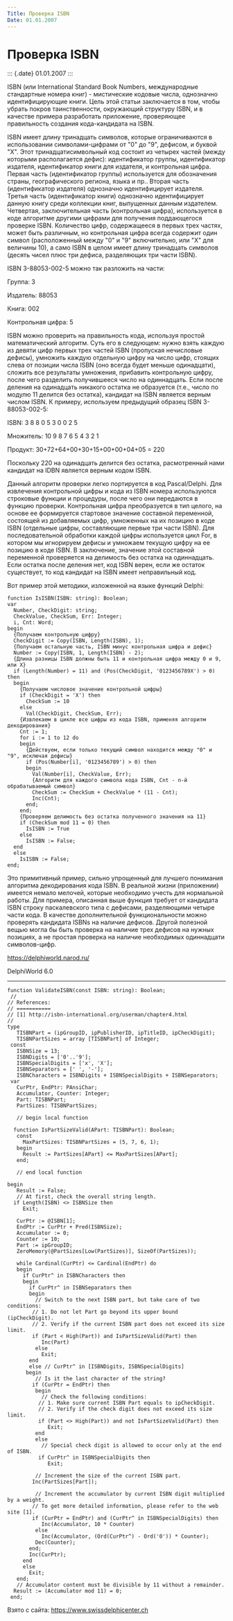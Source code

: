 ```yaml
---
Title: Проверка ISBN
Date: 01.01.2007
---
```



Проверка ISBN
=============

::: {.date}
01.01.2007
:::

ISBN (или International Standard Book Numbers, международные стандартные
номера книг) - мистические кодовые числа, однозначно идентифицирующие
книги. Цель этой статьи заключается в том, чтобы убрать покров
таинственности, окружающий структуру ISBN, и в качестве примера
разработать приложение, проверяющее правильность создания кода-кандидата
на ISBN.

ISBN имеет длину тринадцать символов, которые ограничиваются в
использовании символами-цифрами от "0" до "9", дефисом, и буквой
"X". Этот тринадцатисимвольный код состоит из четырех частей (между
которыми располагается дефис): идентификатор группы, идентификатор
издателя, идентификатор книги для издателя, и контрольная цифра. Первая
часть (идентификатор группы) используется для обозначения страны,
географического региона, языка и пр.. Вторая часть (идентификатор
издателя) однозначно идентифицирует издателя. Третья часть
(идентификатор книги) однозначно идентифицирует данную книгу среди
коллекции книг, выпущенных данным издателем. Четвертая, заключительная
часть (контрольная цифра), используется в коде алгоритме другими цифрами
для получения поддающегося проверке ISBN. Количество цифр, содержащееся
в первых трех частях, может быть различным, но контрольная цифра всегда
содержит один символ (расположенный между "0" и "9" включительно,
или "X" для величины 10), а само ISBN в целом имеет длину тринадцать
символов (десять чисел плюс три дефиса, разделяющих три части ISBN).

ISBN 3-88053-002-5 можно так разложить на части:

Группа:            3

Издатель:          88053

Книга:             002

Контрольная цифра: 5

ISBN можно проверить на правильность кода, используя простой
математический алгоритм. Суть его в следующем: нужно взять каждую из
девяти цифр первых трех частей ISBN (пропуская нечисловые дефисы),
умножить каждую отдельную цифру на число цифр, стоящих слева от позиции
числа ISBN (оно всегда будет меньше одинадцати), сложить все результаты
умножения, прибавить контрольную цифру, после чего разделить
получившееся число на одиннадцать. Если после деления на одинадцать
никакого остатка не образуется (т.е., число по модулю 11 делится без
остатка), кандидат на ISBN является верным числом ISBN. К примеру,
используем предыдущий образец ISBN 3-88053-002-5:

ISBN:              3  8  8  0  5  3  0  0  2  5

Множитель:        10  9  8  7  6  5  4  3  2  1

Продукт:          30+72+64+00+30+15+00+00+04+05 = 220

Поскольку 220 на одинадцать делится без остатка, расмотренный нами
кандидат на IDBN является верным кодом ISBN.

Данный алгоритм проверки легко портируется в код Pascal/Delphi. Для
извлечения контрольной цифры и кода из ISBN номера используются
строковые функции и процедуры, после чего они передаются в функцию
проверки. Контрольная цифра преобразуется в тип целого, на основе ее
формируется стартовое значение составной переменной, состоящей из
добавляемых цифр, умноженных на их позицию в коде ISBN (отдельные цифры,
составляющие первые три части ISBN). Для последовательной обработки
каждой цифры используется цикл For, в котором мы игнорируем дефисы и
умножаем текущую цифру на ее позицию в коде ISBN. В заключение, значение
этой составной переменной проверяется на делимость без остатка на
одиннадцать. Если остатка после деления нет, код ISBN верен, если же
остаток существует, то код кандидат на ISBN имеет неправильный код.

Вот пример этой методики, изложенной на языке функций Delphi:

    function IsISBN(ISBN: string): Boolean;
    var
      Number, CheckDigit: string;
      CheckValue, CheckSum, Err: Integer;
      i, Cnt: Word;
    begin
      {Получаем контрольную цифру}
      CheckDigit := Copy(ISBN, Length(ISBN), 1);
      {Получаем остальную часть, ISBN минус контрольная цифра и дефис}
      Number := Copy(ISBN, 1, Length(ISBN) - 2);
      {Длина разницы ISBN должны быть 11 и контрольная цифра между 0 и 9, или X}
      if (Length(Number) = 11) and (Pos(CheckDigit, '0123456789X') > 0) then
      begin
        {Получаем числовое значение контрольной цифры}
        if (CheckDigit = 'X') then
          CheckSum := 10
        else
          Val(CheckDigit, CheckSum, Err);
        {Извлекаем в цикле все цифры из кода ISBN, применяя алгоритм декодирования}
        Cnt := 1;
        for i := 1 to 12 do
        begin
          {Действуем, если только текущий символ находится между "0" и "9", исключая дефисы}
          if (Pos(Number[i], '0123456789') > 0) then
          begin
            Val(Number[i], CheckValue, Err);
            {Алгоритм для каждого символа кода ISBN, Cnt - n-й обрабатываемый символ}
            CheckSum := CheckSum + CheckValue * (11 - Cnt);
            Inc(Cnt);
          end;
        end;
        {Проверяем делимость без остатка полученного значения на 11}
        if (CheckSum mod 11 = 0) then
          IsISBN := True
        else
          IsISBN := False;
      end
      else
        IsISBN := False;
    end;

Это примитивный пример, сильно упрощенный для лучшего понимания
алгоритма декодирования кода ISBN. В реальной жизни (приложении) имеется
немало мелочей, которые необходимо учесть для нормальной работы. Для
примера, описанная выше функция требует от кандидата ISBN строку
паскалевского типа с дефисами, разделяющими четыре части кода. В
качестве дополнительной функциональности можно проверять кандидата ISBNs
на наличие дефисов. Другой полезной вещью могла бы быть проверка на
наличие трех дефисов на нужных позициях, а не простая проверка на
наличие необходимых одиннадцати символов-цифр.

<https://delphiworld.narod.ru/>

DelphiWorld 6.0

------------------------------------------------------------------------

    function ValidateISBN(const ISBN: string): Boolean;
     // 
    // References: 
    // =========== 
    // [1] http://isbn-international.org/userman/chapter4.html 
    // 
    type
       TISBNPart = (ipGroupID, ipPublisherID, ipTitleID, ipCheckDigit);
       TISBNPartSizes = array [TISBNPart] of Integer;
     const
       ISBNSize = 13;
       ISBNDigits = ['0'..'9'];
       ISBNSpecialDigits = ['x', 'X'];
       ISBNSeparators = [' ', '-'];
       ISBNCharacters = ISBNDigits + ISBNSpecialDigits + ISBNSeparators;
     var
       CurPtr, EndPtr: PAnsiChar;
       Accumulator, Counter: Integer;
       Part: TISBNPart;
       PartSizes: TISBNPartSizes;
     
       // begin local function 
     
      function IsPartSizeValid(APart: TISBNPart): Boolean;
       const
         MaxPartSizes: TISBNPartSizes = (5, 7, 6, 1);
       begin
         Result := PartSizes[APart] <= MaxPartSizes[APart];
       end;
     
       // end local function 
     
    begin
       Result := False;
       // At first, check the overall string length. 
      if Length(ISBN) <> ISBNSize then
         Exit;
     
       CurPtr := @ISBN[1];
       EndPtr := CurPtr + Pred(ISBNSize);
       Accumulator := 0;
       Counter := 10;
       Part := ipGroupID;
       ZeroMemory(@PartSizes[Low(PartSizes)], SizeOf(PartSizes));
     
       while Cardinal(CurPtr) <= Cardinal(EndPtr) do
       begin
         if CurPtr^ in ISBNCharacters then
         begin
           if CurPtr^ in ISBNSeparators then
           begin
             // Switch to the next ISBN part, but take care of two conditions: 
            // 1. Do not let Part go beyond its upper bound (ipCheckDigit). 
            // 2. Verify if the current ISBN part does not exceed its size limit. 
            if (Part < High(Part)) and IsPartSizeValid(Part) then
               Inc(Part)
             else
               Exit;
           end
           else // CurPtr^ in [ISBNDigits, ISBNSpecialDigits] 
          begin
             // Is it the last character of the string? 
            if (CurPtr = EndPtr) then
             begin
               // Check the following conditions: 
              // 1. Make sure current ISBN Part equals to ipCheckDigit. 
              // 2. Verify if the check digit does not exceed its size limit. 
              if (Part <> High(Part)) and not IsPartSizeValid(Part) then
                 Exit;
             end
             else
               // Special check digit is allowed to occur only at the end of ISBN. 
              if CurPtr^ in ISBNSpecialDigits then
                 Exit;
     
             // Increment the size of the current ISBN part. 
            Inc(PartSizes[Part]);
     
             // Increment the accumulator by current ISBN digit multiplied by a weight. 
            // To get more detailed information, please refer to the web site [1]. 
            if (CurPtr = EndPtr) and (CurPtr^ in ISBNSpecialDigits) then
               Inc(Accumulator, 10 * Counter)
             else
               Inc(Accumulator, (Ord(CurPtr^) - Ord('0')) * Counter);
             Dec(Counter);
           end;
           Inc(CurPtr);
         end
         else
           Exit;
       end;
       // Accumulator content must be divisible by 11 without a remainder. 
      Result := (Accumulator mod 11) = 0;
     end;
     

Взято с сайта: <https://www.swissdelphicenter.ch>
